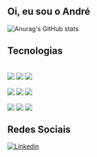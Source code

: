 ## Oi, eu sou o André

![Anurag's GitHub stats](https://github-readme-stats.vercel.app/api?username=andreefl&count_private=true&show_icons=true&theme=graywhite)

## Tecnologias
<div style="display: inline_block"><br/>
  <img align="center" src="https://img.shields.io/badge/JavaScript-121212?style=for-the-badge&logo=javascript&logoColor=white" />
  <img align="center" src="https://img.shields.io/badge/HTML5-121212?style=for-the-badge&logo=html5&logoColor=white" />
  <img align="center" src="https://img.shields.io/badge/CSS3-121212?style=for-the-badge&logo=css3&logoColor=white" />
</div>

<div style="display: inline_block"><br/>
  <img align="center" src="https://img.shields.io/badge/Node.js-121212?style=for-the-badge&logo=nodedotjs&logoColor=white" />
  <img align="center" src="https://img.shields.io/badge/PHP-121212?style=for-the-badge&logo=php&logoColor=white" />
  <img align="center" src="https://img.shields.io/badge/Laravel-121212?style=for-the-badge&logo=laravel&logoColor=white" />
</div>

<div style="display: inline_block"><br/>
  <img align="center" src="https://img.shields.io/badge/PostgreSQL-121212?style=for-the-badge&logo=postgresql&logoColor=white" />
  <img align="center" src="https://img.shields.io/badge/Git-121212?style=for-the-badge&logo=git&logoColor=white" />
  <img align="center" src="https://img.shields.io/badge/Docker-121212?style=for-the-badge&logo=docker&logoColor=white" />
</div>

## Redes Sociais
[![Linkedin](https://img.shields.io/badge/LinkedIn-121212?style=for-the-badge&logo=linkedin&logoColor=white)](https://www.linkedin.com/in/andr%C3%A9-l-b3530a194/)
